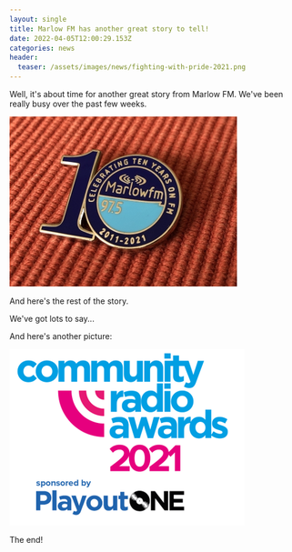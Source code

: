```yaml
---
layout: single
title: Marlow FM has another great story to tell!
date: 2022-04-05T12:00:29.153Z
categories: news
header:
  teaser: /assets/images/news/fighting-with-pride-2021.png
---
```

Well, it's about time for another great story from Marlow FM. We've been really busy over the past few weeks.

![](/assets/images/news/anniversary-badges-for-sale.jpg)

And here's the rest of the story. 

We've got lots to say... 

And here's another picture:

![](/assets/images/news/community-radio-awards-2021.png)

The end!